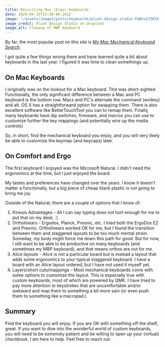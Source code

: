 ```yaml
---
title: Revisiting Mac (Ergo) Keyboards
date: 2020-04-15T15:50:06.241Z
image: "/assets/images/posts/keyboards/plush-design-studio-PaBnxI25KYk-unsplash.jpg"
image_credit: Plush Design Studio on Unsplash
image_alt: Closeup of MBP Keyboard
---
```


By far, the most popular post on this site is _[My Mac Mechanical Keyboard Search](https://scottw.com/blog/mac-mechanical-keyboard-search/)_.

I got quite a few things wrong there and have learned quite a bit about keyboards in the last year. I figured it was time to clean somethings up.

## On Mac Keyboards

I originally was on the lookout for a Mac keyboard. This was short-sighted. Functionally, the only significant difference between a Mac and PC keyboard is the bottom row. Macs and PC's alternate the command (winkey) and alt. OS X has a straightforward option for swapping them. There is also excellent software like BetterTouchTool you can to remap them. Finally, many keyboards have dip switches, firmware, and macros you can use to customize further the key mappings (and potentially wire up the media controls)

So, in short, find the mechanical keyboard you enjoy, and you will very likely be able to customize the keymap (and keycaps) later.

## On Comfort and Ergo

The first keyboard I enjoyed was the Microsoft Natural. I didn't need the ergonomics at the time, but I just enjoyed the board.

My tastes and preferences have changed over the years. I know it doesn't matter a functionally, but a big piece of cheap black plastic is not going to bring me joy.

Outside of the Natural, there are a couple of options that I know of:

1. Kinesis Advantages - All I can say typing does not hurt enough for me to put that on my desk. :)
2. Ortholinears - Ergodox, Planck, Preonic, etc. I tried both the ErgoDox EZ and Preonic. Ortholinears worked OK for me, but I found the transition between them and staggered layouts to be too much mental strain. Someday, my body might force me down this path for good. But for now, I still want to be able to be productive on many keyboards (and sometimes my MBP keyboard), and that means orthos are out for me.
3. Alice layouts - Alice is not a particular board but is instead a layout that adds some ergonomics to your typical staggered keyboard. I have a board with an Alice layout ordered, but I have not used it myself yet.
4. Layers/short cuts/mappings - Most mechanical keyboards come with some options to customize the layout. This is especially true with custom keyboards, most of which are powered by QMK. I have tried to pay more attention to keystrokes that are uncomfortable and/or awkward and map them to something a bit more sain (or even push them to something like a macropad.)

## Summary

Find the keyboard you will enjoy. If you are OK with something off the shelf, great. If you want to dive into the wonderful world of custom keyboards, you will need to be extremely patient and be willing to open up your (virtual) checkbook. I am here to help. Feel free to reach out.

